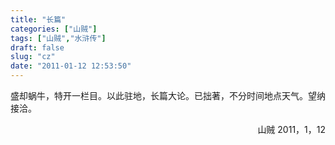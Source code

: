 ```yaml
---
title: "长篇"
categories: ["山贼"]
tags: ["山贼","水浒传"]
draft: false
slug: "cz"
date: "2011-01-12 12:53:50"
---
```


盛却蜗牛，特开一栏目。以此驻地，长篇大论。已拙著，不分时间地点天气。望纳接洽。

<p align="right" >山贼 2011，1，12
